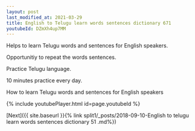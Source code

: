 ```yaml
---
layout: post
last_modified_at: 2021-03-29
title: English to Telugu learn words sentences dictionary 671 
youtubeId: DZmXh4up7MM
---
```

 
 
Helps to learn Telugu words and sentences for English speakers.

Opportunitiy to repeat the words sentences. 

Practice Telugu language. 
 
10 minutes practice every day. 
 
How to learn Telugu words and sentences for English speakers 
 
{% include youtubePlayer.html id=page.youtubeId %}
 
 
[Next]({{ site.baseurl }}{% link  split1/_posts/2018-09-10-English to telugu learn words sentences dictionary 51 .md%})
 
